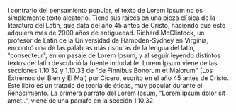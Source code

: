 l contrario del pensamiento popular, el texto de Lorem Ipsum no es simplemente texto aleatorio. 
Tiene sus raices en una pieza cl´sica de la literatura del Latin, que data del año 45 antes de Cristo,
haciendo que este adquiera mas de 2000 años de antiguedad. Richard McClintock, un profesor de Latin 
de la Universidad de Hampden-Sydney en Virginia, encontró una de las palabras más oscuras de la lengua
del latín, "consecteur", en un pasaje de Lorem Ipsum, y al seguir leyendo distintos textos del latín 
descubrió la fuente indudable. Lorem Ipsum viene de las secciones 1.10.32 y 1.10.33 de "de Finnibus 
Bonorum et Malorum" (Los Extremos del Bien y El Mal) por Cicero, escrito en el año 45 antes de Cristo. 
Este libro es un tratado de teoría de éticas, muy popular durante el Renacimiento. La primera parrafo
del Lorem Ipsum, "Lorem ipsum dolor sit amet..", viene de una parrafo en la sección 1.10.32.